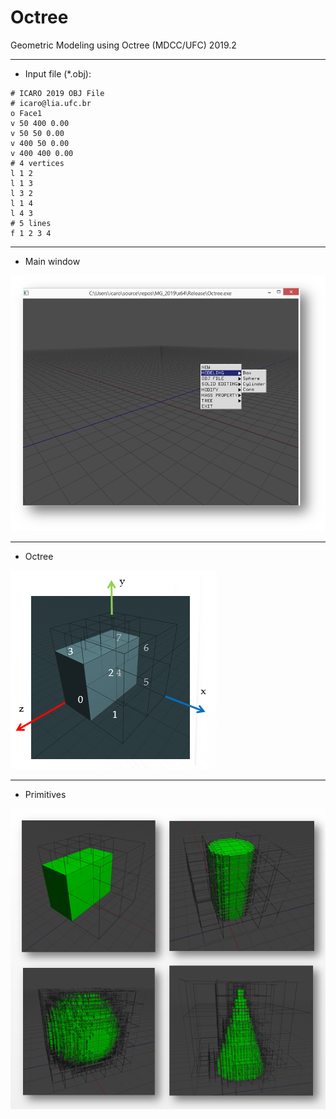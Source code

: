 # Octree
Geometric Modeling using Octree (MDCC/UFC) 2019.2
___
* Input file (*.obj):
```
# ICARO 2019 OBJ File
# icaro@lia.ufc.br
o Face1
v 50 400 0.00
v 50 50 0.00
v 400 50 0.00
v 400 400 0.00
# 4 vertices
l 1 2
l 1 3
l 3 2
l 1 4
l 4 3
# 5 lines
f 1 2 3 4
```
___
* Main window  
  
![Main window](mainwindow.png)
___
* Octree  
  
![Octree](octree.png)
___
* Primitives  
  
![Primitives](primitives.png)

